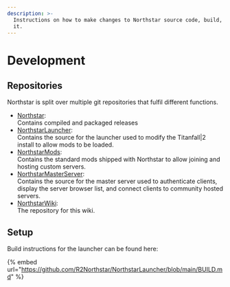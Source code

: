 ```yaml
---
description: >-
  Instructions on how to make changes to Northstar source code, build, and run
  it.
---
```


# Development

## Repositories

Northstar is split over multiple git repositories that fulfil different functions.

* [Northstar](development.md#repositories):\
  Contains compiled and packaged releases
* [NorthstarLauncher](https://github.com/R2Northstar/NorthstarLauncher):\
  Contains the source for the launcher used to modify the Titanfall|2 install to allow mods to be loaded.
* [NorthstarMods](https://github.com/R2Northstar/NorthstarMods):\
  Contains the standard mods shipped with Northstar to allow joining and hosting custom servers.
* [NorthstarMasterServer](https://github.com/R2Northstar/NorthstarMasterServer):\
  Contains the source for the master server used to authenticate clients, display the server browser list, and connect clients to community hosted servers.
* [NorthstarWiki](https://github.com/R2Northstar/NorthstarWiki):\
  The repository for this wiki.

## Setup

Build instructions for the launcher can be found here:

{% embed url="https://github.com/R2Northstar/NorthstarLauncher/blob/main/BUILD.md" %}

